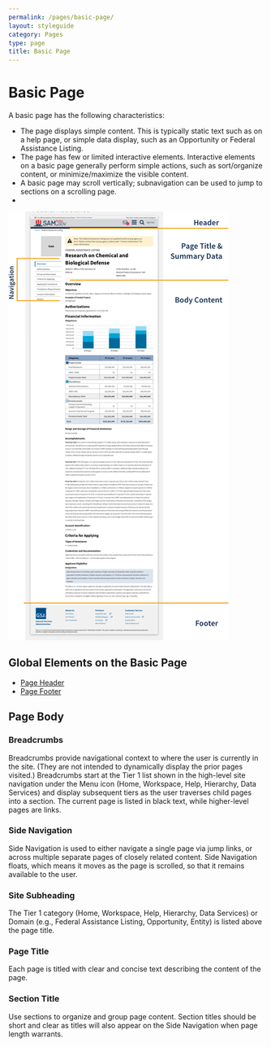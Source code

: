 ```yaml
---
permalink: /pages/basic-page/
layout: styleguide
category: Pages
type: page
title: Basic Page
---
```


# Basic Page

A basic page has the following characteristics:

- The page displays simple content. This is typically static text such as on a help page, or simple data display, such as an Opportunity or Federal Assistance Listing.
- The page has few or limited interactive elements. Interactive elements on a basic page generally perform simple actions, such as sort/organize content, or minimize/maximize the visible content.
- A basic page may scroll vertically; subnavigation can be used to jump to sections on a scrolling page.
-
![Basic Page Layout](../Images/BasicLayout2.png)

## Global Elements on the Basic Page

- [Page Header](../elements/GlobalElements.md#PageHeader)
- [Page Footer](../elements/GlobalElements.md#PageFooter)

## Page Body

### Breadcrumbs

Breadcrumbs provide navigational context to where the user is currently in the site. (They are not intended to dynamically display the prior pages visited.) Breadcrumbs start at the Tier 1 list shown in the high-level site navigation under the Menu icon (Home, Workspace, Help, Hierarchy, Data Services) and display subsequent tiers as the user traverses child pages into a section. The current page is listed in black text, while higher-level pages are links.

### Side Navigation

Side Navigation is used to either navigate a single page via jump links, or across multiple separate pages of closely related content. Side Navigation floats, which means it moves as the page is scrolled, so that it remains available to the user.

### Site Subheading
The Tier 1 category (Home, Workspace, Help, Hierarchy, Data Services) or Domain (e.g., Federal Assistance Listing, Opportunity, Entity) is listed above the page title.

### Page Title

Each page is titled with clear and concise text describing the content of the page.

### Section Title

Use sections to organize and group page content. Section titles should be short and clear as titles will also appear on the Side Navigation when page length warrants.

